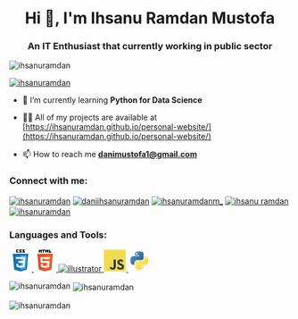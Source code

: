 <h1 align="center">Hi 👋, I'm Ihsanu Ramdan Mustofa</h1>
<h3 align="center">An IT Enthusiast that currently working in public sector</h3>

<p align="left"> <img src="https://komarev.com/ghpvc/?username=ihsanuramdan&label=Profile%20views&color=0e75b6&style=flat" alt="ihsanuramdan" /> </p>

<p align="left"> <a href="https://github.com/ryo-ma/github-profile-trophy"><img src="https://github-profile-trophy.vercel.app/?username=ihsanuramdan" alt="ihsanuramdan" /></a> </p>

- 🌱 I’m currently learning **Python for Data Science**

- 👨‍💻 All of my projects are available at [https://ihsanuramdan.github.io/personal-website/](https://ihsanuramdan.github.io/personal-website/)

- 📫 How to reach me **danimustofa1@gmail.com**

<h3 align="left">Connect with me:</h3>
<p align="left">
<a href="https://linkedin.com/in/ihsanuramdan" target="blank"><img align="center" src="https://raw.githubusercontent.com/rahuldkjain/github-profile-readme-generator/master/src/images/icons/Social/linked-in-alt.svg" alt="ihsanuramdan" height="30" width="40" /></a>
<a href="https://fb.com/daniihsanuramdan" target="blank"><img align="center" src="https://raw.githubusercontent.com/rahuldkjain/github-profile-readme-generator/master/src/images/icons/Social/facebook.svg" alt="daniihsanuramdan" height="30" width="40" /></a>
<a href="https://instagram.com/ihsanuramdanm_" target="blank"><img align="center" src="https://raw.githubusercontent.com/rahuldkjain/github-profile-readme-generator/master/src/images/icons/Social/instagram.svg" alt="ihsanuramdanm_" height="30" width="40" /></a>
<a href="https://www.youtube.com/c/ihsanu ramdan" target="blank"><img align="center" src="https://raw.githubusercontent.com/rahuldkjain/github-profile-readme-generator/master/src/images/icons/Social/youtube.svg" alt="ihsanu ramdan" height="30" width="40" /></a>
<a href="https://www.leetcode.com/ihsanuramdan" target="blank"><img align="center" src="https://raw.githubusercontent.com/rahuldkjain/github-profile-readme-generator/master/src/images/icons/Social/leet-code.svg" alt="ihsanuramdan" height="30" width="40" /></a>
</p>

<h3 align="left">Languages and Tools:</h3>
<p align="left"> <a href="https://www.w3schools.com/css/" target="_blank" rel="noreferrer"> <img src="https://raw.githubusercontent.com/devicons/devicon/master/icons/css3/css3-original-wordmark.svg" alt="css3" width="40" height="40"/> </a> <a href="https://www.w3.org/html/" target="_blank" rel="noreferrer"> <img src="https://raw.githubusercontent.com/devicons/devicon/master/icons/html5/html5-original-wordmark.svg" alt="html5" width="40" height="40"/> </a> <a href="https://www.adobe.com/in/products/illustrator.html" target="_blank" rel="noreferrer"> <img src="https://www.vectorlogo.zone/logos/adobe_illustrator/adobe_illustrator-icon.svg" alt="illustrator" width="40" height="40"/> </a> <a href="https://developer.mozilla.org/en-US/docs/Web/JavaScript" target="_blank" rel="noreferrer"> <img src="https://raw.githubusercontent.com/devicons/devicon/master/icons/javascript/javascript-original.svg" alt="javascript" width="40" height="40"/> </a> <a href="https://www.python.org" target="_blank" rel="noreferrer"> <img src="https://raw.githubusercontent.com/devicons/devicon/master/icons/python/python-original.svg" alt="python" width="40" height="40"/> </a> </p>

<p><img align="left" src="https://github-readme-stats.vercel.app/api/top-langs?username=ihsanuramdan&show_icons=true&locale=en&layout=compact" alt="ihsanuramdan" /></p>

<p>&nbsp;<img align="center" src="https://github-readme-stats.vercel.app/api?username=ihsanuramdan&show_icons=true&locale=en" alt="ihsanuramdan" /></p>

<p><img align="center" src="https://github-readme-streak-stats.herokuapp.com/?user=ihsanuramdan&" alt="ihsanuramdan" /></p>
